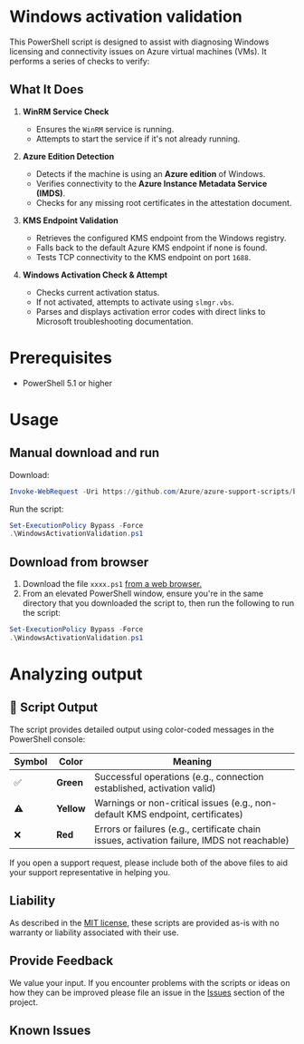 # Windows activation validation

This PowerShell script is designed to assist with diagnosing Windows licensing and connectivity issues on Azure virtual machines (VMs). It performs a series of checks to verify:


## What It Does

1. **WinRM Service Check**  
   - Ensures the `WinRM` service is running.
   - Attempts to start the service if it's not already running.

2. **Azure Edition Detection**  
   - Detects if the machine is using an **Azure edition** of Windows.
   - Verifies connectivity to the **Azure Instance Metadata Service (IMDS)**.
   - Checks for any missing root certificates in the attestation document.

3. **KMS Endpoint Validation**  
   - Retrieves the configured KMS endpoint from the Windows registry.
   - Falls back to the default Azure KMS endpoint if none is found.
   - Tests TCP connectivity to the KMS endpoint on port `1688`.

4. **Windows Activation Check & Attempt**  
   - Checks current activation status.
   - If not activated, attempts to activate using `slmgr.vbs`.
   - Parses and displays activation error codes with direct links to Microsoft troubleshooting documentation.


# Prerequisites

 - PowerShell 5.1 or higher

# Usage

## Manual download and run
Download:
```powershell
Invoke-WebRequest -Uri https://github.com/Azure/azure-support-scripts/blob/master/Windows_scripts/WindowsActivationValidation/WindowsActivationValidation.ps1 -OutFile WindowsActivationValidation.ps1
```
Run the script:
```powershell
Set-ExecutionPolicy Bypass -Force
.\WindowsActivationValidation.ps1
```
## Download from browser
 1. Download the file ```xxxx.ps1``` [from a web browser.](https://github.com/Azure/azure-support-scripts/blob/master/Windows_scripts/WindowsActivationValidation/WindowsActivationValidation.ps1)
 1. From an elevated PowerShell window, ensure you're in the same directory that you downloaded the script to, then run the following to run the script:
 ```powershell
Set-ExecutionPolicy Bypass -Force
.\WindowsActivationValidation.ps1
```

# Analyzing output

## 🧪 Script Output

The script provides detailed output using color-coded messages in the PowerShell console:

| Symbol | Color        | Meaning                                                                 |
|--------|--------------|-------------------------------------------------------------------------|
| ✅     | **Green**     | Successful operations (e.g., connection established, activation valid)   |
| ⚠️     | **Yellow**    | Warnings or non-critical issues (e.g., non-default KMS endpoint, certificates) |
| ❌     | **Red**       | Errors or failures (e.g., certificate chain issues, activation failure, IMDS not reachable) |


If you open a support request, please include both of the above files to aid your support representative in helping you.

## Liability
As described in the [MIT license](..\..\..\LICENSE.txt), these scripts are provided as-is with no warranty or liability associated with their use.

## Provide Feedback
We value your input. If you encounter problems with the scripts or ideas on how they can be improved please file an issue in the [Issues](https://github.com/Azure/azure-support-scripts/issues) section of the project.

## Known Issues

